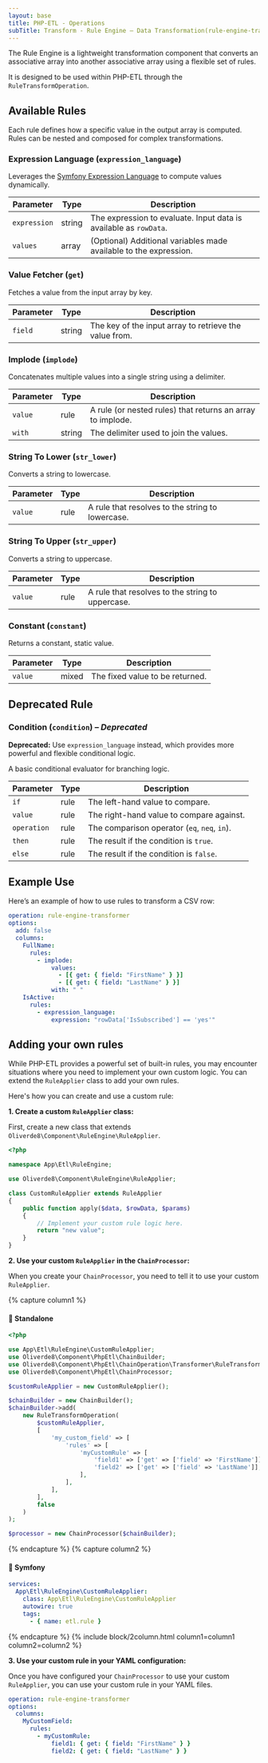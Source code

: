 ```yaml
---
layout: base
title: PHP-ETL - Operations
subTitle: Transform - Rule Engine – Data Transformation(rule-engine-transformer)
---
```


The Rule Engine is a lightweight transformation component that converts an associative array into another associative array using a flexible set of rules.

It is designed to be used within PHP-ETL through the `RuleTransformOperation`.


## Available Rules

Each rule defines how a specific value in the output array is computed. Rules can be nested and composed for complex transformations.

### Expression Language (`expression_language`)

Leverages the [Symfony Expression Language](https://symfony.com/doc/3.4/components/expression_language/syntax.html) to compute values dynamically.

| Parameter     | Type   | Description |
|---------------|--------|-------------|
| `expression`  | string | The expression to evaluate. Input data is available as `rowData`. |
| `values`      | array  | (Optional) Additional variables made available to the expression. |


### Value Fetcher (`get`)

Fetches a value from the input array by key.

| Parameter | Type   | Description |
|-----------|--------|-------------|
| `field`   | string | The key of the input array to retrieve the value from. |


### Implode (`implode`)

Concatenates multiple values into a single string using a delimiter.

| Parameter | Type   | Description |
|-----------|--------|-------------|
| `value`   | rule   | A rule (or nested rules) that returns an array to implode. |
| `with`    | string | The delimiter used to join the values. |


### String To Lower (`str_lower`)

Converts a string to lowercase.

| Parameter | Type | Description |
|-----------|------|-------------|
| `value`   | rule | A rule that resolves to the string to lowercase. |


### String To Upper (`str_upper`)

Converts a string to uppercase.

| Parameter | Type | Description |
|-----------|------|-------------|
| `value`   | rule | A rule that resolves to the string to uppercase. |


### Constant (`constant`)

Returns a constant, static value.

| Parameter | Type  | Description |
|-----------|-------|-------------|
| `value`   | mixed | The fixed value to be returned. |


## Deprecated Rule

### Condition (`condition`) – *Deprecated*

**Deprecated:** Use `expression_language` instead, which provides more powerful and flexible conditional logic.

A basic conditional evaluator for branching logic.

| Parameter   | Type | Description |
|-------------|------|-------------|
| `if`        | rule | The left-hand value to compare. |
| `value`     | rule | The right-hand value to compare against. |
| `operation` | rule | The comparison operator (`eq`, `neq`, `in`). |
| `then`      | rule | The result if the condition is `true`. |
| `else`      | rule | The result if the condition is `false`. |


## Example Use

Here’s an example of how to use rules to transform a CSV row:

```yaml
operation: rule-engine-transformer
options:
  add: false
  columns:
    FullName:
      rules:
        - implode:
            values:
              - [{ get: { field: "FirstName" } }]
              - [{ get: { field: "LastName" } }]
            with: " "
    IsActive:
      rules:
        - expression_language:
            expression: "rowData['IsSubscribed'] == 'yes'"
```

## Adding your own rules

While PHP-ETL provides a powerful set of built-in rules, you may encounter situations where you need to implement your own custom logic. You can extend the `RuleApplier` class to add your own rules.

Here's how you can create and use a custom rule:

**1. Create a custom `RuleApplier` class:**

First, create a new class that extends `Oliverde8\Component\RuleEngine\RuleApplier`.

```php
<?php

namespace App\Etl\RuleEngine;

use Oliverde8\Component\RuleEngine\RuleApplier;

class CustomRuleApplier extends RuleApplier
{
    public function apply($data, $rowData, $params)
    {
        // Implement your custom rule logic here.
        return "new value";
    }
}
```

**2. Use your custom `RuleApplier` in the `ChainProcessor`:**

When you create your `ChainProcessor`, you need to tell it to use your custom `RuleApplier`.

{% capture column1 %}
#### 🐘 Standalone
```php
<?php

use App\Etl\RuleEngine\CustomRuleApplier;
use Oliverde8\Component\PhpEtl\ChainBuilder;
use Oliverde8\Component\PhpEtl\ChainOperation\Transformer\RuleTransformOperation;
use Oliverde8\Component\PhpEtl\ChainProcessor;

$customRuleApplier = new CustomRuleApplier();

$chainBuilder = new ChainBuilder();
$chainBuilder->add(
    new RuleTransformOperation(
        $customRuleApplier,
        [
            'my_custom_field' => [
                'rules' => [
                    'myCustomRule' => [
                        'field1' => ['get' => ['field' => 'FirstName']],
                        'field2' => ['get' => ['field' => 'LastName']],
                    ],
                ],
            ],
        ],
        false
    )
);

$processor = new ChainProcessor($chainBuilder);
```
{% endcapture %}
{% capture column2 %}
#### 🎵 Symfony

```yaml
services:
  App\Etl\RuleEngine\CustomRuleApplier:
    class: App\Etl\RuleEngine\CustomRuleApplier
    autowire: true
    tags:
      - { name: etl.rule }
```
{% endcapture %}
{% include block/2column.html column1=column1 column2=column2 %}

**3. Use your custom rule in your YAML configuration:**

Once you have configured your `ChainProcessor` to use your custom `RuleApplier`, you can use your custom rule in your YAML files.

```yaml
operation: rule-engine-transformer
options:
  columns:
    MyCustomField:
      rules:
        - myCustomRule:
            field1: { get: { field: "FirstName" } }
            field2: { get: { field: "LastName" } }
```